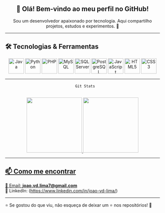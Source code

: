 <!-- Perfil do GitHub - João Dutra -->
<div align="center">
  
  ## 👋 Olá! Bem-vindo ao meu perfil no GitHub!
  
  <p>Sou um desenvolvedor apaixonado por tecnologia. Aqui compartilho projetos, estudos e experimentos. 🚀</p>
  
</div>

---

## 🛠️ Tecnologias & Ferramentas  

<div align="center">
  <img src="https://cdn.jsdelivr.net/gh/devicons/devicon/icons/java/java-original.svg" width="50px" title="Java"/>
  <!-- <img src="https://cdn.jsdelivr.net/gh/devicons/devicon/icons/spring/spring-original.svg" width="50px" title="Spring"/> -->
  <img src="https://cdn.jsdelivr.net/gh/devicons/devicon/icons/python/python-original.svg" width="50px" title="Python"/>
  <img src="https://cdn.jsdelivr.net/gh/devicons/devicon/icons/php/php-original.svg" width="50px" title="PHP"/>
  <img src="https://cdn.jsdelivr.net/gh/devicons/devicon/icons/mysql/mysql-original.svg" width="50px" title="MySQL"/> 
  <img src="https://cdn.jsdelivr.net/gh/devicons/devicon/icons/microsoftsqlserver/microsoftsqlserver-plain.svg" width="50px" title="SQL Server"/>
  <img src="https://cdn.jsdelivr.net/gh/devicons/devicon/icons/postgresql/postgresql-original.svg" width="50px" title="PostgreSQL"/>
  <img src="https://cdn.jsdelivr.net/gh/devicons/devicon/icons/javascript/javascript-original.svg" width="50px" title="JavaScript"/>
  <img src="https://cdn.jsdelivr.net/gh/devicons/devicon/icons/html5/html5-original.svg" width="50px" title="HTML5"/>
  <img src="https://cdn.jsdelivr.net/gh/devicons/devicon/icons/css3/css3-original.svg" width="50px" title="CSS3"/>
</div>

---

<div align="center">
  <pre class="notranslate">
  <code>Git Stats</code>
  </pre>
</div>

<div align="center">
  <a href="https://github.com/joaodutra7">
  <img height="180em" src="https://github-readme-stats.vercel.app/api?username=joaodutra7&show_icons=true&theme=dracula&include_all_commits=true&count_private=true"/>
  <img height="180em" src="https://github-readme-stats.vercel.app/api/top-langs/?username=joaodutra7&layout=compact&langs_count=7&theme=dracula"/>
</div>

---

## 📫 Como me encontrar  
📧 Email: **joao.vd.lima7@gmail.com**  
💼 LinkedIn: (https://www.linkedin.com/in/joao-vd-lima/)

---

⭐ Se gostou do que viu, não esqueça de deixar um ⭐ nos repositórios! 🚀  



